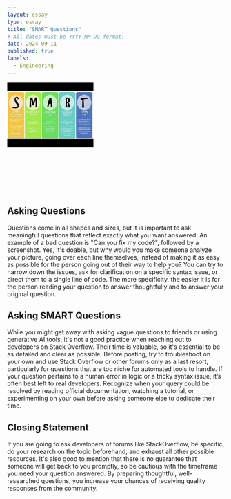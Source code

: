 ```yaml
---
layout: essay
type: essay
title: "SMART Questions"
# All dates must be YYYY-MM-DD format!
date: 2024-09-11
published: true
labels:
  - Engineering
---
```


<img width="200px" class="rounded float-start pe-4" src="../img/smartQs.jpg">
<br/>
<br/>
<br/>
<br/>
<br/>
<br/>
<br/>

## Asking Questions

Questions come in all shapes and sizes, but it is important to ask meaningful questions that reflect exactly what you want answered. An example of a bad question is "Can you fix my code?", followed by a screenshot. Yes, it's doable, but why would you make someone analyze your picture, going over each line themselves, instead of making it as easy as possible for the person going out of their way to help you? You can try to narrow down the issues, ask for clarification on a specific syntax issue, or direct them to a single line of code. The more specificity, the easier it is for the person reading your question to answer thoughtfully and to answer your original question.

## Asking SMART Questions

While you might get away with asking vague questions to friends or using generative AI tools, it's not a good practice when reaching out to developers on Stack Overflow. Their time is valuable, so it's essential to be as detailed and clear as possible. Before posting, try to troubleshoot on your own and use Stack Overflow or other forums only as a last resort, particularly for questions that are too niche for automated tools to handle. If your question pertains to a human error in logic or a tricky syntax issue, it’s often best left to real developers. Recognize when your query could be resolved by reading official documentation, watching a tutorial, or experimenting on your own before asking someone else to dedicate their time.

## Closing Statement

If you are going to ask developers of forums like StackOverflow, be specific, do your research on the topic beforehand, and exhaust all other possible resources. It's also good to mention that there is no guarantee that someone will get back to you promptly, so be cautious with the timeframe you need your question answered. By preparing thoughtful, well-researched questions, you increase your chances of receiving quality responses from the community.
